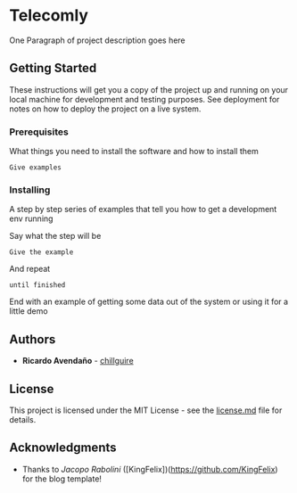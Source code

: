 # Telecomly

One Paragraph of project description goes here

## Getting Started

These instructions will get you a copy of the project up and running on your local machine for development and testing purposes. See deployment for notes on how to deploy the project on a live system.

### Prerequisites

What things you need to install the software and how to install them

```
Give examples
```

### Installing

A step by step series of examples that tell you how to get a development env running

Say what the step will be

```
Give the example
```

And repeat

```
until finished
```

End with an example of getting some data out of the system or using it for a little demo

## Authors

* **Ricardo Avendaño** - [chillguire](https://github.com/chillguire)

## License

This project is licensed under the MIT License - see the [license.md](license.md) file for details.

## Acknowledgments

* Thanks to *Jacopo Rabolini* ([KingFelix])(https://github.com/KingFelix) for the blog template!


